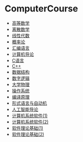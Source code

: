 # ComputerCourse

* [高等数学]()
* [离散数学]()
* [线性代数]()
* [概率论]()
* [汇编语言]()
* [计算机导论]()
* [C语言]()
* [C++]()
* [数据结构]()
* [数字逻辑]()
* [大学物理]()
* [操作系统]()
* [编译原理]()
* [形式语言与自动机]()
* [人工智能导论]()
* [计算机系统软件(1)]()
* [计算机系统软件(2)]()
* [软件理论基础(1)]()
* [软件理论基础(2)]()